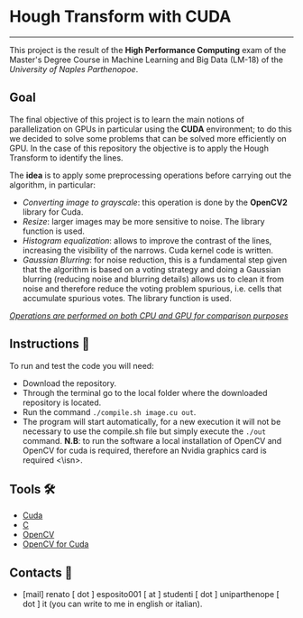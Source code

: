 # Hough Transform with CUDA
***
This project is the result of the **High Performance Computing** exam of the Master's Degree Course in Machine Learning and Big Data (LM-18) of the *University of Naples Parthenopoe*.


## Goal
The final objective of this project is to learn the main notions of parallelization on GPUs in particular using the **CUDA** environment; to do this we decided to solve some problems that can be solved more efficiently on GPU.
In the case of this repository the objective is to apply the Hough Transform to identify the lines.

The **idea** is to apply some preprocessing operations before carrying out the algorithm, in particular:
- *Converting image to grayscale*: this operation is done by the **OpenCV2** library for Cuda.
- *Resize*: larger images may be more sensitive to noise. The library function is used.
- *Histogram equalization*: allows to improve the contrast of the lines, increasing the visibility of the narrows. Cuda kernel code is written.
- *Gaussian Blurring*: for noise reduction, this is a fundamental step given that the algorithm is based on a voting strategy and doing a Gaussian blurring (reducing noise and blurring details) allows us to clean it from noise and therefore reduce the voting problem spurious, i.e. cells that accumulate spurious votes. The library function is used.

<u>*Operations are performed on both CPU and GPU for comparison purposes*</u>

## Instructions 🚀
To run and test the code you will need:
- Download the repository.
- Through the terminal go to the local folder where the downloaded repository is located.
- Run the command `./compile.sh image.cu out`.
- The program will start automatically, for a new execution it will not be necessary to use the compile.sh file but simply execute the `./out` command. 
**N.B**: <isn> to run the software a local installation of OpenCV and OpenCV for cuda is required, therefore an Nvidia graphics card is required <\isn>. 
## Tools 🛠
- [Cuda](https://developer.nvidia.com/cuda-toolkit)
- [C](https://en.wikipedia.org/wiki/C_(programming_language) )
- [OpenCV](https://opencv.org/)
- [OpenCV for Cuda](https://opencv.org/platforms/cuda/)

## Contacts 🪪
- [mail] renato [ dot ] esposito001 [ at ] studenti [ dot ] uniparthenope [ dot ] it (you can write to me in english or italian).
